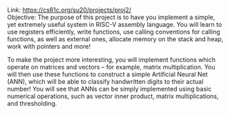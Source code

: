 Link: https://cs61c.org/su20/projects/proj2/  
Objective: The purpose of this project is to have you implement a simple, yet extremely useful system in RISC-V assembly language. You will learn to use registers efficiently, write functions, use calling conventions for calling functions, as well as external ones, allocate memory on the stack and heap, work with pointers and more!

To make the project more interesting, you will implement functions which operate on matrices and vectors – for example, matrix multiplication. You will then use these functions to construct a simple Artificial Neural Net (ANN), which will be able to classify handwritten digits to their actual number! You will see that ANNs can be simply implemented using basic numerical operations, such as vector inner product, matrix multiplications, and thresholding.
